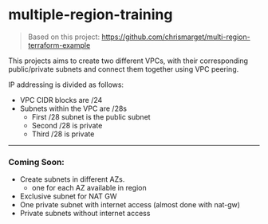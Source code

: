 # multiple-region-training

> Based on this project: https://github.com/chrismarget/multi-region-terraform-example

This projects aims to create two different VPCs, with their corresponding public/private subnets 
and connect them together using VPC peering.

IP addressing is divided as follows:
* VPC CIDR blocks are /24
* Subnets within the VPC are /28s
    * First /28 subnet is the public subnet
    * Second /28 is private
    * Third /28 is private
---  
### Coming Soon:
* Create subnets in different AZs.
  * one for each AZ available in region
* Exclusive subnet for NAT GW
* One private subnet with internet access (almost done with nat-gw)
* Private subnets without internet access
